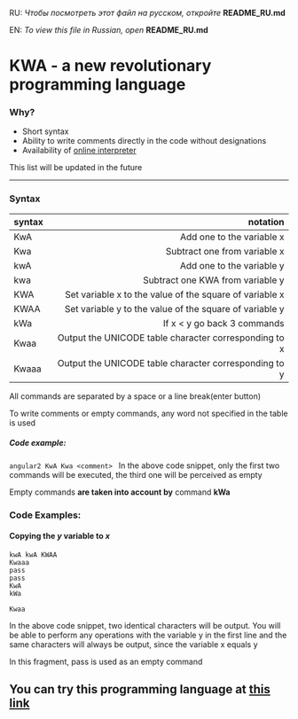 RU: _Чтобы посмотреть этот файл на русском, откройте_ __README_RU.md__

EN: _To view this file in Russian, open_ __README_RU.md__

# KWA - a new revolutionary programming language

### Why?

* Short syntax
* Ability to write comments directly in the code without designations
* Availability of [online interpreter](https://kwa-online.herokuapp.com ) 

This list will be updated in the future

___


### Syntax

syntax | notation
:---------|-----------:
KwA |Add one to the variable x
Kwa |Subtract one from variable x
kwA |Add one to the variable y
kwa |Subtract one KWA from variable y
KWA|Set variable x to the value of the square of variable x
KWAA |Set variable y to the value of the square of variable y
kWa |If x < y go back 3 commands
Kwaa |Output the UNICODE table character corresponding to x
Kwaaa |Output the UNICODE table character corresponding to y

All commands are separated by a space or a line break(enter button)

To write comments or empty commands, any word not specified in the table is used

##### Code example:
``angular2
KwA Kwa <comment>
``
In the above code snippet, only the first two commands will be executed, the third one will be perceived as empty

Empty commands __are taken into account by__ command __kWa__

### Code Examples:
#### Copying the _y_ variable to _x_
```angular2
kwA kwA KWAA
Kwaaa
pass
pass
KwA
kWa

Kwaa
```
In the above code snippet, two identical characters will be output. You will be able to perform any operations with the variable y in the first line and the same characters will always be output, since the variable x equals y

In this fragment, pass is used as an empty command

## You can try this programming language at [this link](https://kwa-online.herokuapp.com )
